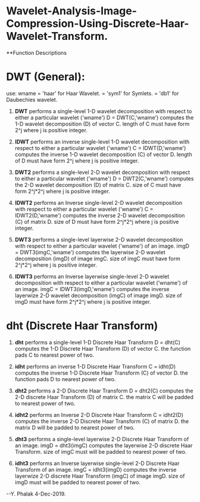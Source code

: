 # Wavelet-Analysis-Image-Compression-Using-Discrete-Haar-Wavelet-Transform.



**Function Descriptions 


# DWT (General):

use:
 wname = 'haar' for Haar Wavelet.
       = 'sym1' for Symlets.
       = 'db1'  for Daubechies wavelet.


 1)  **DWT** performs a single-level 1-D wavelet decomposition
    with respect to either a particular wavelet ('wname')
   D = DWT(C,'wname') computes the 1-D wavelet decomposition (D) of vector C.
   length of C must have form 2^j where j is positive integer.

 2)  **IDWT** performs an inverse single-level 1-D wavelet decomposition
    with respect to either a particular wavelet ('wname')
   C = IDWT(D,'wname') computes the inverse 1-D wavelet decomposition (C) of vector D.
   length of D must have form 2^j where j is positive integer.
 
 3)  **DWT2** performs a single-level 2-D wavelet decomposition
    with respect to either a particular wavelet ('wname')
   D = DWT2(C,'wname') computes the 2-D wavelet decomposition (D) of matrix C.
   size of C must have form 2^j*2^j where j is positive integer. 
 
 4)  **IDWT2** performs an Inverse single-level 2-D wavelet decomposition
    with respect to either a particular wavelet ('wname')
   C = IDWT2(D,'wname') computes the inverse 2-D wavelet decomposition (C) of matrix D.
   size of D must have form 2^j*2^j where j is positive integer. 

 5)  **DWT3** performs a single-level layerwise 2-D wavelet decomposition
    with respect to either a particular wavelet ('wname') of an image.
   imgD = DWT3(imgC,'wname') computes the layerwise 2-D wavelet decomposition (imgD) of image imgC.
   size of imgC must have form 2^j*2^j where j is positive integer. 
 
 6)  **IDWT3** performs an Inverse layerwise single-level 2-D wavelet decomposition
    with respect to either a particular wavelet ('wname') of an image.
   imgC = IDWT3(imgD,'wname') computes the inverse layerwize 2-D wavelet decomposition (imgC) of image imgD.
   size of imgD must have form 2^j*2^j where j is positive integer. 



# dht  (Discrete Haar Transform)

 1)  **dht** performs a single-level 1-D Discrete Haar Transform
   D = dht(C) computes the 1-D Discrete Haar Transform (D) of vector C.
   the function pads C to nearest power of two.

 2)  **idht** performs an inverse 1-D Discrete Haar Transform
   C = idht(D) computes the inverse 1-D Discrete Haar Transform (C) of vector D.
   the function pads D to nearest power of two.
 
 3)  **dht2** performs a 2-D Discrete Haar Transform
   D = dht2(C) computes the 2-D discrete Haar Transform (D) of matrix C.
   the matrix C will be padded to nearest power of two. 
 
 4)  **idht2** performs an Inverse 2-D Discrete Haar Transform
   C = idht2(D) computes the inverse 2-D Discrete Haar Transform (C) of matrix D.
   the matrix D will be padded to nearest power of two. 

 5)  **dht3** performs a single-level layerwise 2-D Discrete Haar Transform of an image.
   imgD = dht3(imgC) computes the layerwise 2-D discrete Haar Transform.
   size of imgC must will be padded to nearest power of two. 
 
 6)  **idht3** performs an Inverse layerwise single-level 2-D Discrete Haar Transform of an image.
   imgC = idht3(imgD) computes the inverse layerwize 2-D discrete Haar Transform (imgC) of image imgD.
   size of imgD must will be padded to nearest power of two. 


--Y. Phalak 4-Dec-2019.
   
